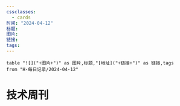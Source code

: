 ```yaml
---
cssclasses:
  - cards
时间: "2024-04-12"
标题: 
图片: 
链接: 
tags: 
---
```


```dataview
table "![]("+图片+")" as 图片,标题,"[地址]("+链接+")" as 链接,tags
from "H-每日记录/2024-04-12"
```

# 技术周刊